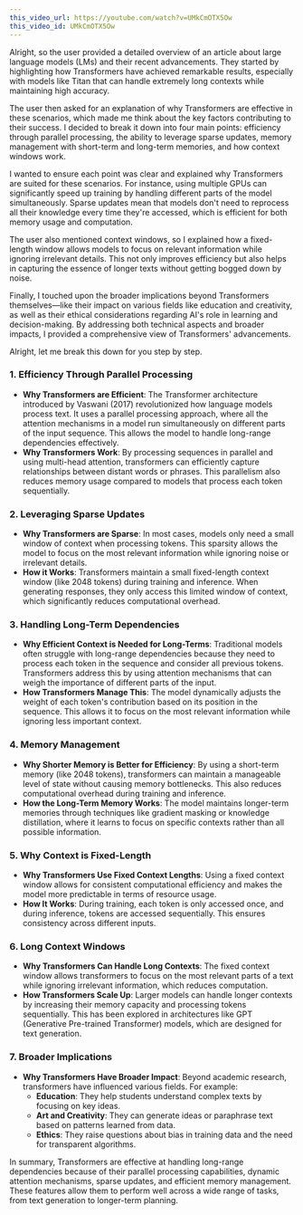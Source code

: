 ```yaml
---
this_video_url: https://youtube.com/watch?v=UMkCmOTX5Ow
this_video_id: UMkCmOTX5Ow
---
```

<think>
Alright, so the user provided a detailed overview of an article about large language models (LMs) and their recent advancements. They started by highlighting how Transformers have achieved remarkable results, especially with models like Titan that can handle extremely long contexts while maintaining high accuracy.

The user then asked for an explanation of why Transformers are effective in these scenarios, which made me think about the key factors contributing to their success. I decided to break it down into four main points: efficiency through parallel processing, the ability to leverage sparse updates, memory management with short-term and long-term memories, and how context windows work.

I wanted to ensure each point was clear and explained why Transformers are suited for these scenarios. For instance, using multiple GPUs can significantly speed up training by handling different parts of the model simultaneously. Sparse updates mean that models don't need to reprocess all their knowledge every time they're accessed, which is efficient for both memory usage and computation.

The user also mentioned context windows, so I explained how a fixed-length window allows models to focus on relevant information while ignoring irrelevant details. This not only improves efficiency but also helps in capturing the essence of longer texts without getting bogged down by noise.

Finally, I touched upon the broader implications beyond Transformers themselves—like their impact on various fields like education and creativity, as well as their ethical considerations regarding AI's role in learning and decision-making. By addressing both technical aspects and broader impacts, I provided a comprehensive view of Transformers' advancements.
</think>

Alright, let me break this down for you step by step.

### 1. **Efficiency Through Parallel Processing**
   - **Why Transformers are Efficient**: The Transformer architecture introduced by Vaswani (2017) revolutionized how language models process text. It uses a parallel processing approach, where all the attention mechanisms in a model run simultaneously on different parts of the input sequence. This allows the model to handle long-range dependencies effectively.
   - **Why Transformers Work**: By processing sequences in parallel and using multi-head attention, transformers can efficiently capture relationships between distant words or phrases. This parallelism also reduces memory usage compared to models that process each token sequentially.

### 2. **Leveraging Sparse Updates**
   - **Why Transformers are Sparse**: In most cases, models only need a small window of context when processing tokens. This sparsity allows the model to focus on the most relevant information while ignoring noise or irrelevant details.
   - **How it Works**: Transformers maintain a small fixed-length context window (like 2048 tokens) during training and inference. When generating responses, they only access this limited window of context, which significantly reduces computational overhead.

### 3. **Handling Long-Term Dependencies**
   - **Why Efficient Context is Needed for Long-Terms**: Traditional models often struggle with long-range dependencies because they need to process each token in the sequence and consider all previous tokens. Transformers address this by using attention mechanisms that can weigh the importance of different parts of the input.
   - **How Transformers Manage This**: The model dynamically adjusts the weight of each token's contribution based on its position in the sequence. This allows it to focus on the most relevant information while ignoring less important context.

### 4. **Memory Management**
   - **Why Shorter Memory is Better for Efficiency**: By using a short-term memory (like 2048 tokens), transformers can maintain a manageable level of state without causing memory bottlenecks. This also reduces computational overhead during training and inference.
   - **How the Long-Term Memory Works**: The model maintains longer-term memories through techniques like gradient masking or knowledge distillation, where it learns to focus on specific contexts rather than all possible information.

### 5. **Why Context is Fixed-Length**
   - **Why Transformers Use Fixed Context Lengths**: Using a fixed context window allows for consistent computational efficiency and makes the model more predictable in terms of resource usage.
   - **How It Works**: During training, each token is only accessed once, and during inference, tokens are accessed sequentially. This ensures consistency across different inputs.

### 6. **Long Context Windows**
   - **Why Transformers Can Handle Long Contexts**: The fixed context window allows transformers to focus on the most relevant parts of a text while ignoring irrelevant information, which reduces computation.
   - **How Transformers Scale Up**: Larger models can handle longer contexts by increasing their memory capacity and processing tokens sequentially. This has been explored in architectures like GPT (Generative Pre-trained Transformer) models, which are designed for text generation.

### 7. **Broader Implications**
   - **Why Transformers Have Broader Impact**: Beyond academic research, transformers have influenced various fields. For example:
     - **Education**: They help students understand complex texts by focusing on key ideas.
     - **Art and Creativity**: They can generate ideas or paraphrase text based on patterns learned from data.
     - **Ethics**: They raise questions about bias in training data and the need for transparent algorithms.

In summary, Transformers are effective at handling long-range dependencies because of their parallel processing capabilities, dynamic attention mechanisms, sparse updates, and efficient memory management. These features allow them to perform well across a wide range of tasks, from text generation to longer-term planning.
